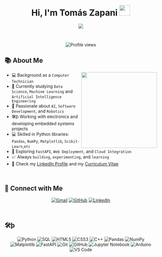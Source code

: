 <h1 align="center">Hi, I'm Tomás Zapani <img src="https://media.giphy.com/media/hvRJCLFzcasrR4ia7z/giphy.gif" width="35"></h1>

<p align="center">
  <a href="https://github.com/tu_usuario"><img src="https://readme-typing-svg.herokuapp.com?font=Fira+Code&color=%2300C7FF&size=25&center=true&vCenter=true&width=600&height=100&lines=Data+Science+%7C+Machine+Learning+%7C+Artificial+Intelligence+%7C+Python+Developer+%7C+Robotics+%26+Electronics+Enthusiast+%7C+Always+Learning"/></a>
</p>

<br>

<p align="center"> 
	<img src="https://komarev.com/ghpvc/?username=tu_usuario&label=Profile%20views&color=0e75b6&style=flat" alt="Profile views"/> 
</p>

## 📚 About Me

<picture> <img align="right" src="https://media.giphy.com/media/qgQUggAC3Pfv687qPC/giphy.gif" width="250px"></picture>

- 💻 Background as a `Computer Technician`
- 🏫 Currently studying `Data Science`, `Machine Learning` and `Artificial Intelligence Engineering`
- 🫠 Passionate about `AI`, `Software Development`, and `Robotics`
- 🛠þ Working with electronics and developing embedded systems projects
- 💻 Skilled in Python libraries: `Pandas`, `NumPy`, `Matplotlib`, `Scikit-Learn`,`etc`
- 🚀 Exploring `FastAPI`, `Web Deployment`, and `Cloud Integration`
- 📈 Always `building`, `experimenting`, and `learning`
- 🔗 Check my [LinkedIn Profile](https://www.linkedin.com/in/tomas-zapani-736722234/) and my [Curriculum Vitae](https://www.linkedin.com/in/tomas-zapani-736722234/)

<br>

## 👤 Connect with Me

<p align="center">
  <a href="mailto:tu_email@example.com"><img src="https://img.shields.io/badge/email-%23D14836.svg?style=plastic&logo=gmail&logoColor=white" alt="Gmail"/></a>
  <a href="https://github.com/tu_usuario"><img src="https://img.shields.io/badge/github-%23181717.svg?style=plastic&logo=github&logoColor=white" alt="GitHub"/></a>
  <a href="https://www.linkedin.com/in/tomas-zapani-736722234/"><img src="https://img.shields.io/badge/linkedin-%230077B5.svg?style=plastic&logo=linkedin&logoColor=white" alt="LinkedIn"/></a>
</p>

<br>

## 🛠þ


<p align="center"> <img src="https://img.icons8.com/color/48/000000/python--v1.png" alt="Python" title="Python"/> <img src="https://img.icons8.com/color/48/000000/sql.png" alt="SQL" title="SQL"/> <img src="https://img.icons8.com/color/48/000000/html-5--v1.png" alt="HTML5" title="HTML5"/> <img src="https://img.icons8.com/color/48/000000/css3.png" alt="CSS3" title="CSS3"/> <img src="https://img.icons8.com/color/48/000000/c-plus-plus-logo.png" alt="C++" title="C++"/> <img src="https://img.icons8.com/color/48/000000/pandas.png" alt="Pandas" title="Pandas"/> <img src="https://img.icons8.com/color/48/000000/numpy.png" alt="NumPy" title="NumPy"/> <img src="https://img.icons8.com/color/48/000000/matplotlib.png" alt="Matplotlib" title="Matplotlib"/> <img src="https://img.icons8.com/external-tal-revivo-color-tal-revivo/48/000000/external-fastapi-a-modern-fast-high-performance-web-framework-for-building-apis-with-python-logo-color-tal-revivo.png" alt="FastAPI" title="FastAPI"/> <img src="https://img.icons8.com/fluency/48/000000/git.png" alt="Git" title="Git"/> <img src="https://img.icons8.com/ios-filled/50/000000/github.png" alt="GitHub" title="GitHub"/> <img src="https://img.icons8.com/color/48/000000/jupyter.png" alt="Jupyter Notebook" title="Jupyter Notebook"/> <img src="https://img.icons8.com/color/48/000000/arduino.png" alt="Arduino" title="Arduino"/> <img src="https://img.icons8.com/color/48/000000/visual-studio-code-2019.png" alt="VS Code" title="Visual Studio Code"/> </p>
